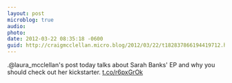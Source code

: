 ```yaml
---
layout: post
microblog: true
audio: 
photo: 
date: 2012-03-22 08:35:18 -0600
guid: http://craigmcclellan.micro.blog/2012/03/22/t182837866194419712.html
---
```

.@laura_mcclellan's post today talks about Sarah Banks' EP and why you should check out her kickstarter. [t.co/r6pxGrOk](http://t.co/r6pxGrOk)

